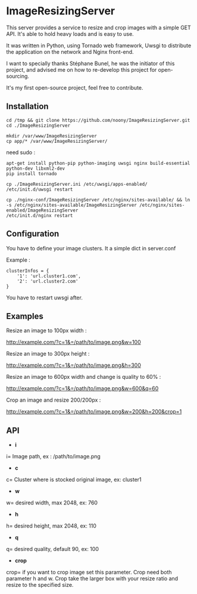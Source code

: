 ImageResizingServer
==================

This server provides a service to resize and crop images with a simple GET API. It's able to hold heavy loads and is easy to use.

It was written in Python, using Tornado web framework, Uwsgi to distribute the application on the network and Nginx front-end.

I want to specially thanks Stéphane Bunel, he was the initiator of this project, and advised me on how to re-develop this project for open-sourcing.

It's my first open-source project, feel free to contribute.

Installation
-----------

    cd /tmp && git clone https://github.com/noony/ImageResizingServer.git
    cd ./ImageResizingServer

    mkdir /var/www/ImageResizingServer
    cp app/* /var/www/ImageResizingServer/

need sudo :

    apt-get install python-pip python-imaging uwsgi nginx build-essential python-dev libxml2-dev
    pip install tornado
    
    cp ./ImageResizingServer.ini /etc/uwsgi/apps-enabled/
    /etc/init.d/uwsgi restart
    
    cp ./nginx-conf/ImageResizingServer /etc/nginx/sites-available/ && ln -s /etc/nginx/sites-available/ImageResizingServer /etc/nginx/sites-enabled/ImageResizingServer 
    /etc/init.d/nginx restart

Configuration
-----------

You have to define your image clusters. It a simple dict in server.conf

Example : 

    clusterInfos = {
        '1': 'url.cluster1.com',
        '2': 'url.cluster2.com'
    }

You have to restart uwsgi after.

Examples
-----------
Resize an image to 100px width :

http://example.com/?c=1&=/path/to/image.png&w=100

Resize an image to 300px height :

http://example.com/?c=1&=/path/to/image.png&h=300

Resize an image to 600px width and change is quality to 60% :

http://example.com/?c=1&=/path/to/image.png&w=600&q=60

Crop an image and resize 200/200px :

http://example.com/?c=1&=/path/to/image.png&w=200&h=200&crop=1

API
-----------

* **i**

i=  Image path, ex : /path/to/image.png

* **c**

c=  Cluster where is stocked original image, ex: cluster1

* **w**

w= desired width, max 2048, ex: 760

* **h**

h= desired height, max 2048, ex: 110

* **q**

q= desired quality, default 90, ex: 100

* **crop**

crop= if you want to crop image set this parameter. Crop need both parameter h and w. Crop take the larger box with your resize ratio and resize to the specified size.
